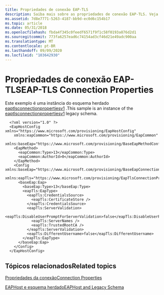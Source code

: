 ```yaml
---
title: Propriedades de conexão EAP-TLS
description: Saiba mais sobre as propriedades de conexão EAP-TLS. Veja um exemplo que é uma instância do esquema herdado eaptlsconnectionpropertiesv1.
ms.assetid: 7d8e7771-5263-4187-bb9d-ec0d6c154b17
ms.topic: article
ms.date: 05/31/2018
ms.openlocfilehash: fbda4f345c0feedf6571f9f1c58f0193a876d2d1
ms.sourcegitcommit: 773fa6257ead6c74154ad3cf46d21e49adc900aa
ms.translationtype: MT
ms.contentlocale: pt-BR
ms.lasthandoff: 09/09/2020
ms.locfileid: "103642930"
---
```

# <a name="eap-tls-connection-properties"></a><span data-ttu-id="09de5-104">Propriedades de conexão EAP-TLS</span><span class="sxs-lookup"><span data-stu-id="09de5-104">EAP-TLS Connection Properties</span></span>

<span data-ttu-id="09de5-105">Este exemplo é uma instância do esquema herdado [eaptlsconnectionpropertiesv1](eaptlsconnectionpropertiesv1schema-schema.md) .</span><span class="sxs-lookup"><span data-stu-id="09de5-105">This sample is an instance of the [eaptlsconnectionpropertiesv1](eaptlsconnectionpropertiesv1schema-schema.md) legacy schema.</span></span>

``` syntax
  <?xml version="1.0" ?>
  <EapHostConfig xmlns="https://www.microsoft.com/provisioning/EapHostConfig" 
    xmlns:eapCommon="https://www.microsoft.com/provisioning/EapCommon" 
    xmlns:baseEap="https://www.microsoft.com/provisioning/BaseEapMethodConfig">
    <EapMethod>
      <eapCommon:Type>13</eapCommon:Type> 
      <eapCommon:AuthorId>0</eapCommon:AuthorId> 
    </EapMethod>
    <Config xmlns:baseEap="https://www.microsoft.com/provisioning/BaseEapConnectionPropertiesV1" 
      xmlns:eapTls="https://www.microsoft.com/provisioning/EapTlsConnectionPropertiesV1">
      <baseEap:Eap>
        <baseEap:Type>13</baseEap:Type> 
        <eapTls:EapType>
          <eapTls:CredentialsSource>
            <eapTls:CertificateStore />
          </eapTls:CredentialsSource>
          <eapTls:ServerValidation>
            <eapTls:DisableUserPromptForServerValidation>false</eapTls:DisableUserPromptForServerValidation>
            <eapTls:ServerNames /> 
            <eapTls:TrustedRootCA /> 
          </eapTls:ServerValidation>
          <eapTls:DifferentUsername>false</eapTls:DifferentUsername> 
        </eapTls:EapType>
      </baseEap:Eap>
    </Config>
  </EapHostConfig>
```

## <a name="related-topics"></a><span data-ttu-id="09de5-106">Tópicos relacionados</span><span class="sxs-lookup"><span data-stu-id="09de5-106">Related topics</span></span>

<dl> <dt>

[<span data-ttu-id="09de5-107">Propriedades da conexão</span><span class="sxs-lookup"><span data-stu-id="09de5-107">Connection Properties</span></span>](connection-profiles.md)
</dt> <dt>

[<span data-ttu-id="09de5-108">EAPHost e esquema herdado</span><span class="sxs-lookup"><span data-stu-id="09de5-108">EAPHost and Legacy Schema</span></span>](eaphost-schemas.md)
</dt> </dl>

 

 




